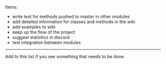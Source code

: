 Items:
- write test for methods pushed to master in other modules
- add detailed information for classes and methods in the wiki
- add examples to wiki
- keep up the flow of the project
- suggest statistics in discord
- test integration between modules

---

Add to this list if you see something that needs to be done.
